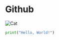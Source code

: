 # Github 
![Cat](https://octodex.github.com/images/yaktocat.png)
``` python
print("Hello, World!")
```
